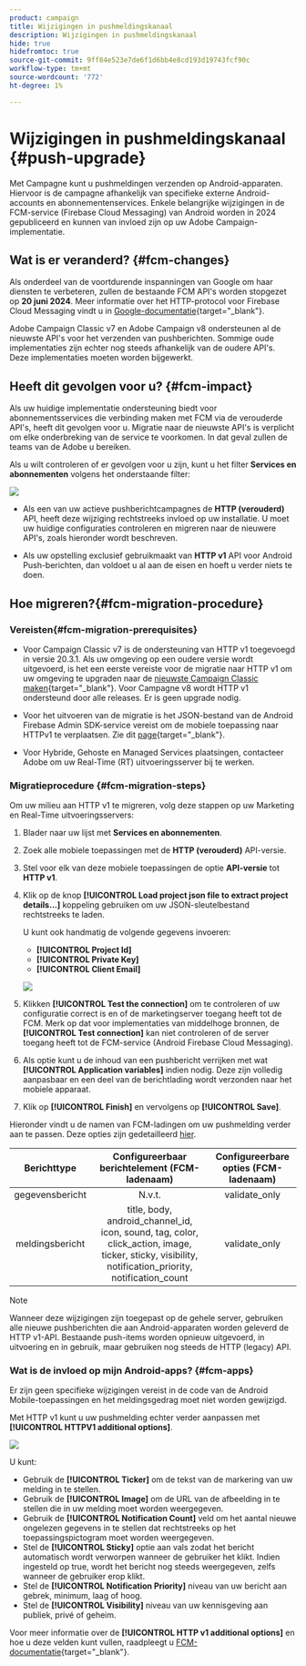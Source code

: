 ```yaml
---
product: campaign
title: Wijzigingen in pushmeldingskanaal
description: Wijzigingen in pushmeldingskanaal
hide: true
hidefromtoc: true
source-git-commit: 9ff84e523e7de6f1d6bb4e8cd193d19743fcf90c
workflow-type: tm+mt
source-wordcount: '772'
ht-degree: 1%

---
```


# Wijzigingen in pushmeldingskanaal {#push-upgrade}

Met Campagne kunt u pushmeldingen verzenden op Android-apparaten. Hiervoor is de campagne afhankelijk van specifieke externe Android-accounts en abonnementenservices. Enkele belangrijke wijzigingen in de FCM-service (Firebase Cloud Messaging) van Android worden in 2024 gepubliceerd en kunnen van invloed zijn op uw Adobe Campaign-implementatie.

## Wat is er veranderd? {#fcm-changes}

Als onderdeel van de voortdurende inspanningen van Google om haar diensten te verbeteren, zullen de bestaande FCM API&#39;s worden stopgezet op **20 juni 2024**. Meer informatie over het HTTP-protocol voor Firebase Cloud Messaging vindt u in [Google-documentatie](https://firebase.google.com/docs/cloud-messaging/http-server-ref){target="_blank"}.

Adobe Campaign Classic v7 en Adobe Campaign v8 ondersteunen al de nieuwste API&#39;s voor het verzenden van pushberichten. Sommige oude implementaties zijn echter nog steeds afhankelijk van de oudere API&#39;s. Deze implementaties moeten worden bijgewerkt.

## Heeft dit gevolgen voor u? {#fcm-impact}

Als uw huidige implementatie ondersteuning biedt voor abonnementsservices die verbinding maken met FCM via de verouderde API&#39;s, heeft dit gevolgen voor u. Migratie naar de nieuwste API&#39;s is verplicht om elke onderbreking van de service te voorkomen. In dat geval zullen de teams van de Adobe u bereiken.

Als u wilt controleren of er gevolgen voor u zijn, kunt u het filter **Services en abonnementen** volgens het onderstaande filter:

![](assets/filter-services-fcm.png)


* Als een van uw actieve pushberichtcampagnes de **HTTP (verouderd)** API, heeft deze wijziging rechtstreeks invloed op uw installatie. U moet uw huidige configuraties controleren en migreren naar de nieuwere API&#39;s, zoals hieronder wordt beschreven.

* Als uw opstelling exclusief gebruikmaakt van **HTTP v1** API voor Android Push-berichten, dan voldoet u al aan de eisen en hoeft u verder niets te doen.

## Hoe migreren?{#fcm-migration-procedure}

### Vereisten{#fcm-migration-prerequisites}

* Voor Campaign Classic v7 is de ondersteuning van HTTP v1 toegevoegd in versie 20.3.1. Als uw omgeving op een oudere versie wordt uitgevoerd, is het een eerste vereiste voor de migratie naar HTTP v1 om uw omgeving te upgraden naar de [nieuwste Campaign Classic maken](https://experienceleague.adobe.com/docs/campaign-classic/using/release-notes/latest-release.html){target="_blank"}. Voor Campagne v8 wordt HTTP v1 ondersteund door alle releases. Er is geen upgrade nodig.

* Voor het uitvoeren van de migratie is het JSON-bestand van de Android Firebase Admin SDK-service vereist om de mobiele toepassing naar HTTPv1 te verplaatsen. Zie dit [page](https://firebase.google.com/docs/admin/setup#initialize-sdk){target="_blank"}.

* Voor Hybride, Gehoste en Managed Services plaatsingen, contacteer Adobe om uw Real-Time (RT) uitvoeringsserver bij te werken.

### Migratieprocedure {#fcm-migration-steps}

Om uw milieu aan HTTP v1 te migreren, volg deze stappen op uw Marketing en Real-Time uitvoeringsservers:

1. Blader naar uw lijst met **Services en abonnementen**.

1. Zoek alle mobiele toepassingen met de **HTTP (verouderd)** API-versie.

1. Stel voor elk van deze mobiele toepassingen de optie **API-versie** tot **HTTP v1**.

1. Klik op de knop **[!UICONTROL Load project json file to extract project details...]** koppeling gebruiken om uw JSON-sleutelbestand rechtstreeks te laden.

   U kunt ook handmatig de volgende gegevens invoeren:
   * **[!UICONTROL Project Id]**
   * **[!UICONTROL Private Key]**
   * **[!UICONTROL Client Email]**

   ![](assets/android-http-v1-config.png)

1. Klikken **[!UICONTROL Test the connection]** om te controleren of uw configuratie correct is en of de marketingserver toegang heeft tot de FCM. Merk op dat voor implementaties van middelhoge bronnen, de **[!UICONTROL Test connection]** kan niet controleren of de server toegang heeft tot de FCM-service (Android Firebase Cloud Messaging).

1. Als optie kunt u de inhoud van een pushbericht verrijken met wat **[!UICONTROL Application variables]** indien nodig. Deze zijn volledig aanpasbaar en een deel van de berichtlading wordt verzonden naar het mobiele apparaat.

1. Klik op **[!UICONTROL Finish]** en vervolgens op **[!UICONTROL Save]**.

Hieronder vindt u de namen van FCM-ladingen om uw pushmelding verder aan te passen. Deze opties zijn gedetailleerd [hier](#fcm-apps).

| Berichttype | Configureerbaar berichtelement (FCM-ladenaam) | Configureerbare opties (FCM-ladenaam) |
|:-:|:-:|:-:|
| gegevensbericht | N.v.t. | validate_only |
| meldingsbericht | title, body, android_channel_id, icon, sound, tag, color, click_action, image, ticker, sticky, visibility, notification_priority, notification_count <br> | validate_only |


>[!NOTE]
>
>Wanneer deze wijzigingen zijn toegepast op de gehele server, gebruiken alle nieuwe pushberichten die aan Android-apparaten worden geleverd de HTTP v1-API. Bestaande push-items worden opnieuw uitgevoerd, in uitvoering en in gebruik, maar gebruiken nog steeds de HTTP (legacy) API.

### Wat is de invloed op mijn Android-apps? {#fcm-apps}

Er zijn geen specifieke wijzigingen vereist in de code van de Android Mobile-toepassingen en het meldingsgedrag moet niet worden gewijzigd.

Met HTTP v1 kunt u uw pushmelding echter verder aanpassen met **[!UICONTROL HTTPV1 additional options]**.

![](assets/android-push-additional-options.png)

U kunt:

* Gebruik de **[!UICONTROL Ticker]** om de tekst van de markering van uw melding in te stellen.
* Gebruik de **[!UICONTROL Image]** om de URL van de afbeelding in te stellen die in uw melding moet worden weergegeven.
* Gebruik de **[!UICONTROL Notification Count]** veld om het aantal nieuwe ongelezen gegevens in te stellen dat rechtstreeks op het toepassingspictogram moet worden weergegeven.
* Stel de **[!UICONTROL Sticky]** optie aan vals zodat het bericht automatisch wordt verworpen wanneer de gebruiker het klikt. Indien ingesteld op true, wordt het bericht nog steeds weergegeven, zelfs wanneer de gebruiker erop klikt.
* Stel de **[!UICONTROL Notification Priority]** niveau van uw bericht aan gebrek, minimum, laag of hoog.
* Stel de **[!UICONTROL Visibility]** niveau van uw kennisgeving aan publiek, privé of geheim.

Voor meer informatie over de **[!UICONTROL HTTP v1 additional options]** en hoe u deze velden kunt vullen, raadpleegt u [FCM-documentatie](https://firebase.google.com/docs/reference/fcm/rest/v1/projects.messages#androidnotification){target="_blank"}.

